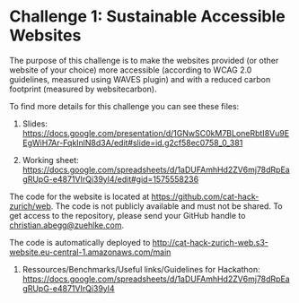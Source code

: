 # Challenge 1: Sustainable Accessible Websites

The purpose of this challenge is to make the websites provided (or other website of your choice) more accessible (according to WCAG 2.0 guidelines, measured using WAVES plugin) and with a reduced carbon footprint (measured by websitecarbon).

To find more details for this challenge you can see these files:

1. Slides: https://docs.google.com/presentation/d/1GNwSC0kM7BLoneRbtI8Vu9EEgWiH7Ar-FqkInlN8d3A/edit#slide=id.g2cf58ec0758_0_381

2. Working sheet: https://docs.google.com/spreadsheets/d/1aDUFAmhHd2ZV6mj78dRpEagRUpG-e4871VIrQi39yl4/edit#gid=1575558236

The code for the website is located at https://github.com/cat-hack-zurich/web. The code is not publicly available
and must not be shared. To get access to the repository, please send your GitHub handle to christian.abegg@zuehlke.com.

The code is automatically deployed to http://cat-hack-zurich-web.s3-website.eu-central-1.amazonaws.com/main

1. Ressources/Benchmarks/Useful links/Guidelines for Hackathon: https://docs.google.com/spreadsheets/d/1aDUFAmhHd2ZV6mj78dRpEagRUpG-e4871VIrQi39yl4

